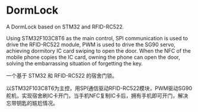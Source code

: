 # DormLock
A  DormLock based on STM32 and RFID-RC522.

Using STM32F103C8T6 as the main control, SPI communication is used to drive the RFID-RC522 module, PWM is used to drive the SG90 servo, achieving dormitory IC card swiping to open the door. When the NFC of the mobile phone copies the IC card, owning the phone can open the door, solving the embarrassing situation of forgetting the key.





一个基于 STM32 和 RFID-RC522 的宿舍门锁。

以STM32F103C8T6为主控，用SPI通信驱动RFID-RC522模块，PWM驱动SG90舵机，实现宿舍刷IC卡开门，当手机NFC复制IC卡后，拥有手机即可开门，解决忘带钥匙的尴尬情况。
